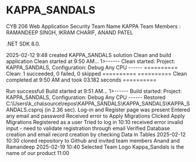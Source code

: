 # KAPPA_SANDALS
CYB 206 Web Application Security
Team Name KAPPA
Team Members : RAMANDEEP SINGH, IKRAM CHARIF, ANAND PATEL

.NET SDK 8.0.

2025-02-12
9:48
created KAPPA_SANDALS solution
Clean and build application
Clean started at 9:50 AM...
1>------ Clean started: Project: KAPPA_SANDALS, Configuration: Debug Any CPU ------
========== Clean: 1 succeeded, 0 failed, 0 skipped ==========
========== Clean completed at 9:50 AM and took 03.182 seconds ==========

Run successfull
Build started at 9:51 AM...
1>------ Build started: Project: KAPPA_SANDALS, Configuration: Debug Any CPU ------
Restored C:\Users\k_cha\source\repos\KAPPA_SANDALS\KAPPA_SANDALS\KAPPA_SANDALS.csproj (in 2.36 sec).
Log-in and Register page was present
Entered any email and password
Received error to Apply Migrations
Clicked Apply Migrations
Registered as a user
Tried to log in 
10:10 received error invalid input - need to validate registration through email
Verified Database creation and email record creation by checking Data in Tables
2025-02-12 
10:30
cloned repository to Github and invited team members Anand and Ramandeep
2025-02-19
10:40 Selected Team Logo
Kappa_Sandals is the name of our product
11:00

